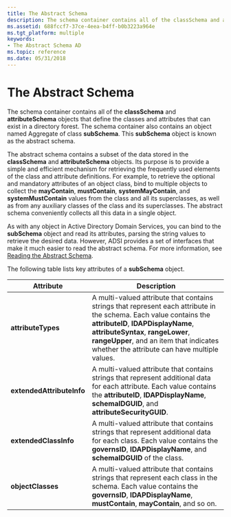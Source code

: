 ```yaml
---
title: The Abstract Schema
description: The schema container contains all of the classSchema and attributeSchema objects that define the classes and attributes that can exist in a directory forest.
ms.assetid: 688fccf7-37ce-4eea-b4ff-b0b3223a964e
ms.tgt_platform: multiple
keywords:
- The Abstract Schema AD
ms.topic: reference
ms.date: 05/31/2018
---
```


# The Abstract Schema

The schema container contains all of the **classSchema** and **attributeSchema** objects that define the classes and attributes that can exist in a directory forest. The schema container also contains an object named Aggregate of class **subSchema**. This **subSchema** object is known as the abstract schema.

The abstract schema contains a subset of the data stored in the **classSchema** and **attributeSchema** objects. Its purpose is to provide a simple and efficient mechanism for retrieving the frequently used elements of the class and attribute definitions. For example, to retrieve the optional and mandatory attributes of an object class, bind to multiple objects to collect the **mayContain**, **mustContain**, **systemMayContain**, and **systemMustContain** values from the class and all its superclasses, as well as from any auxiliary classes of the class and its superclasses. The abstract schema conveniently collects all this data in a single object.

As with any object in Active Directory Domain Services, you can bind to the **subSchema** object and read its attributes, parsing the string values to retrieve the desired data. However, ADSI provides a set of interfaces that make it much easier to read the abstract schema. For more information, see [Reading the Abstract Schema](reading-the-abstract-schema.md).

The following table lists key attributes of a **subSchema** object.



| Attribute                 | Description                                                                                                                                                                                                                                                                               |
|---------------------------|-------------------------------------------------------------------------------------------------------------------------------------------------------------------------------------------------------------------------------------------------------------------------------------------|
| **attributeTypes**        | A multi-valued attribute that contains strings that represent each attribute in the schema. Each value contains the **attributeID**, **lDAPDisplayName**, **attributeSyntax**, **rangeLower**, **rangeUpper**, and an item that indicates whether the attribute can have multiple values. |
| **extendedAttributeInfo** | A multi-valued attribute that contains strings that represent additional data for each attribute. Each value contains the **attributeID**, **lDAPDisplayName**, **schemaIDGUID**, and **attributeSecurityGUID**.                                                                          |
| **extendedClassInfo**     | A multi-valued attribute that contains strings that represent additional data for each class. Each value contains the **governsID**, **lDAPDisplayName**, and **schemaIDGUID** of the class.                                                                                              |
| **objectClasses**         | A multi-valued attribute that contains strings that represent each class in the schema. Each value contains the **governsID**, **lDAPDisplayName**, **mustContain**, **mayContain**, and so on.                                                                                           |



 

 

 




